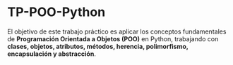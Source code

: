 # TP-POO-Python
El objetivo de este trabajo práctico es aplicar los conceptos fundamentales de **Programación Orientada a Objetos (POO)** en Python, trabajando con **clases, objetos, atributos, métodos, herencia, polimorfismo, encapsulación y abstracción**.
